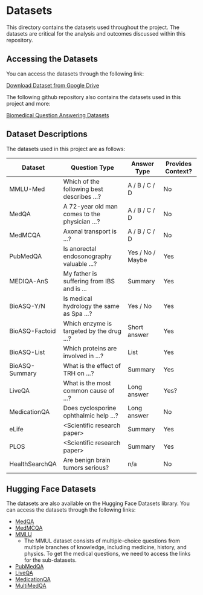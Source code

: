 # Datasets

This directory contains the datasets used throughout the project. The datasets are critical for the analysis and outcomes discussed within this repository.

## Accessing the Datasets

You can access the datasets through the following link:

[Download Dataset from Google Drive](https://drive.google.com/drive/folders/11DirHYh-yo7Q7wDjhUWCtRFg_1OQeizt?usp=sharing)

The following github repository also contains the datasets used in this project and more:

[Biomedical Question Answering Datasets](https://github.com/Andy-jqa/biomedical-qa-datasets?tab=readme-ov-file#bioinformatics)

## Dataset Descriptions

The datasets used in this project are as follows:

| Dataset        | Question Type                                             | Answer Type      | Provides Context? |
|----------------|-----------------------------------------------------------|------------------|-------------------|
| MMLU-Med       | Which of the following best describes ...?                | A / B / C / D    | No                |
| MedQA          | A 72-year old man comes to the physician ...?             | A / B / C / D    | No                |
| MedMCQA        | Axonal transport is ...?                                  | A / B / C / D    | No                |
| PubMedQA       | Is anorectal endosonography valuable ...?                 | Yes / No / Maybe | Yes               |
| MEDIQA-AnS     | My father is suffering from IBS and is ...                | Summary          | Yes               |
| BioASQ-Y/N     | Is medical hydrology the same as Spa ...?                 | Yes / No         | Yes               |
| BioASQ-Factoid | Which enzyme is targeted by the drug ...?                 | Short answer     | Yes               |
| BioASQ-List    | Which proteins are involved in ...?                       | List             | Yes               |
| BioASQ-Summary | What is the effect of TRH on ...?                         | Summary          | Yes               |
| LiveQA         | What is the most common cause of ...?                     | Long answer      | Yes?              |
| MedicationQA   | Does cyclosporine ophthalmic help ...?                    | Long answer      | No                |
| eLife          | \<Scientific research paper\>                             | Summary          | Yes               |
| PLOS           | \<Scientific research paper\>                             | Summary          | Yes               |
| HealthSearchQA | Are benign brain tumors serious?                          | n/a              | No                |

## Hugging Face Datasets

The datasets are also available on the Hugging Face Datasets library. You can access the datasets through the following links:
- [MedQA](https://huggingface.co/datasets/GBaker/MedQA-USMLE-4-options)
- [MedMCQA](https://huggingface.co/datasets/openlifescienceai/medmcqa)
- [MMLU](https://huggingface.co/datasets/cais/mmlu)
    - The MMUL dataset consists of multiple-choice questions from multiple branches of knowledge, including medicine, history, and physics. To get the medical questions, we need to access the links for the sub-datasets.
- [PubMedQA](https://huggingface.co/datasets/qiaojin/PubMedQA)
- [LiveQA](https://huggingface.co/datasets/hyesunyun/liveqa_medical_trec2017)
- [MedicationQA](https://huggingface.co/datasets/truehealth/medicationqa)
- [MultiMedQA](https://huggingface.co/collections/openlifescienceai/multimedqa-66098a5b280539974cefe485)